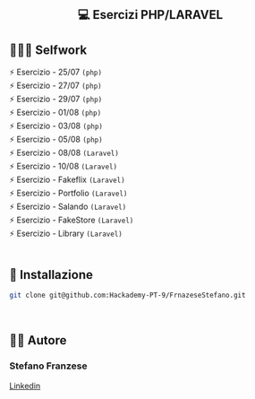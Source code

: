 
<!-- tag line -->
<h2 align='center'> 💻 Esercizi PHP/LARAVEL </h2>


## 👨🏻‍🎓 Selfwork

⚡ Esercizio - 25/07 `(php)` <br>
⚡ Esercizio - 27/07 `(php)` <br>
⚡ Esercizio - 29/07 `(php)` <br>
⚡ Esercizio - 01/08 `(php)` <br>
⚡ Esercizio - 03/08 `(php)` <br>
⚡ Esercizio - 05/08 `(php)` <br>
⚡ Esercizio - 08/08 `(Laravel)` <br>
⚡ Esercizio - 10/08 `(Laravel)` <br>
⚡ Esercizio - Fakeflix `(Laravel)` <br>
⚡ Esercizio - Portfolio `(Laravel)` <br>
⚡ Esercizio - Salando `(Laravel)` <br>
⚡ Esercizio - FakeStore `(Laravel)` <br>
⚡ Esercizio - Library `(Laravel)` <br>
<br/>




## 🔧 Installazione
```bash
git clone git@github.com:Hackademy-PT-9/FrnazeseStefano.git
```
<br/>




## 👨‍💻 Autore

### Stefano Franzese

[Linkedin](https://www.linkedin.com/in/stefano-franzese-ab3684276/)

<br/>

